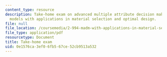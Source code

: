 ```yaml
---
content_type: resource
description: Take-home exam on advanced multiple attribute decision making (MADM)
  models with applications in material selection and optimal design.
file: null
file_location: /coursemedia/2-994-madm-with-applications-in-material-selection-and-optimal-design-january-iap-2007/0e1576ca3ef06fb567ce52cb9513a532_exam.pdf
file_type: application/pdf
resourcetype: Document
title: Take-home exam
uid: 0e1576ca-3ef0-6fb5-67ce-52cb9513a532
---
```

